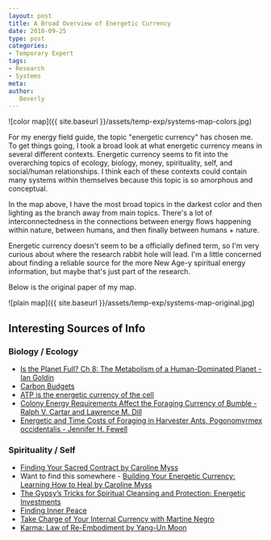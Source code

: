 ```yaml
---
layout: post
title: A Broad Overview of Energetic Currency
date: 2018-09-25
type: post
categories:
- Temporary Expert
tags:
- Research
- Systems
meta:
author:
   Beverly
---
```



![color map]({{ site.baseurl }}/assets/temp-exp/systems-map-colors.jpg)

For my energy field guide, the topic "energetic currency" has chosen me. To get things going, I took a broad look at what energetic currency means in several different contexts. Energetic currency seems to fit into the overarching topics of ecology, biology, money, spirituality, self, and social/human relationships. I think each of these contexts could contain many systems within themselves because this topic is so amorphous and conceptual.

In the map above, I have the most broad topics in the darkest color and then lighting as the branch away from main topics. There's a lot of interconnectedness in the connections between energy flows happening within nature, between humans, and then finally between humans + nature.

Energetic currency doesn't seem to be a officially defined term, so I'm very curious about where the research rabbit hole will lead. I'm a little concerned about finding a reliable source for the more New Age-y spiritual energy information, but maybe that's just part of the research.

<!--more-->

Below is the original paper of my map.

![plain map]({{ site.baseurl }}/assets/temp-exp/systems-map-original.jpg)

## Interesting Sources of Info

### Biology / Ecology
- [Is the Planet Full? Ch 8: The Metabolism of a Human-Dominated Planet - Ian Goldin](https://books.google.com/books?id=q1PwAwAAQBAJ&pg=PT136&lpg=PT136&dq=%22energetic+currency%22&source=bl&ots=5Y1Mv9VZYR&sig=M2KnRTzK1iWyr0vXH1JijOyPdTo&hl=en&sa=X&ved=2ahUKEwiK4-uEzsrdAhWoUt8KHefnAWY4FBDoATADegQIBhAB#v=onepage&q=%22energetic%20currency%22&f=false)
- [Carbon Budgets](http://biology.kenyon.edu/courses/biol229/CarbonBudget1.pdf)
- [ATP is the energetic currency of the cell](https://books.google.com/books?id=AtsqDQAAQBAJ&pg=PA57&dq=%22energetic+currency%22&hl=en&sa=X&ved=0ahUKEwiYrJXVzMrdAhUphuAKHRr8BswQ6AEIMzAC#v=onepage&q=%22energetic%20currency%22&f=false)
- [Colony Energy Requirements Affect the Foraging Currency of Bumble  - Ralph V. Cartar and Lawrence M. Dill](https://www.jstor.org/stable/4600492)
- [Energetic and Time Costs of Foraging in Harvester Ants, Pogonomyrmex occidentalis - Jennifer H. Fewell](https://www.jstor.org/stable/4600169)

### Spirituality / Self
- [Finding Your Sacred Contract by Caroline Myss](http://www.worldcat.org/oclc/880949042)
- Want to find this somewhere - [Building Your Energetic Currency: Learning How to Heal by Caroline Myss](https://www.abebooks.com/9781559821476/Building-Energetic-Currency-Learning-Heal-1559821477/plp)
- [The Gypsy’s Tricks for Spiritual Cleansing and Protection: Energetic Investments](https://shaheenmiroinsights.com/the-gypsys-tricks-for-spiritual-cleansing-and-protection-energetic-investments/)
- [Finding Inner Peace](https://energeticsynthesis.com/index.php/finding-inner-peace)
- [Take Charge of Your Internal Currency with Martine Negro](https://radiopublic.com/spiritual-entrepreneur-WxDzl3/ep/s1!71824)
- [Karma: Law of Re-Embodiment by Yang-Un Moon](https://books.google.com/books?id=F5Q_BAAAQBAJ&pg=PA35&lpg=PA35&dq=%22energetic+currency%22&source=bl&ots=Bd1mPJ-_rj&sig=rw-rv1fvvCYmRF6LEGl8S4JXdH0&hl=en&sa=X&ved=2ahUKEwiK4-uEzsrdAhWoUt8KHefnAWY4FBDoATAAegQICRAB#v=onepage&q=%22energetic%20currency%22&f=false)
